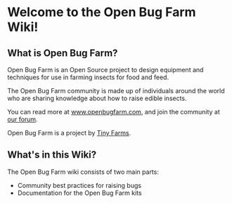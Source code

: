 # Welcome to the Open Bug Farm Wiki!

## What is Open Bug Farm?
Open Bug Farm is an Open Source project to design equipment and techniques for use in farming insects for food and feed.

The Open Bug Farm community is made up of individuals around the world who are sharing knowledge about how to raise edible insects.

You can read more at www.openbugfarm.com, and join the community at [our forum](http://www.openbugfarm.com/forum).

Open Bug Farm is a project by [Tiny Farms](http://www.tiny-farms.com).

## What's in this Wiki?
The Open Bug Farm wiki consists of two main parts:

* Community best practices for raising bugs
* Documentation for the Open Bug Farm kits

